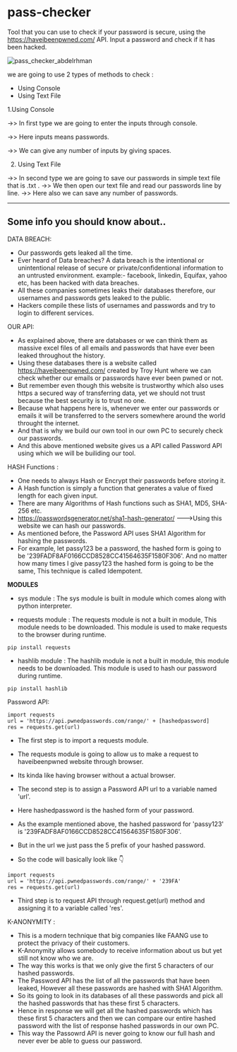 # pass-checker
Tool that you can use to check if your password is secure, using the https://haveibeenpwned.com/ API. Input a password and check if it has been hacked.


![pass_checker_abdelrhman](https://user-images.githubusercontent.com/41340967/112235775-fff8e380-8c47-11eb-82aa-526371f8fb5d.png)



we are going to use 2 types of methods to check :
- Using Console  
- Using Text File


1.Using Console

   ->> In first type we are going to enter the inputs through console.
 
   ->> Here inputs means passwords.
 
   ->> We can give any number of inputs by giving spaces.

2. Using Text File

->> In second type we are going to save our passwords in simple text file that is .txt .
->> We then open our text file and read our passwords line by line.
->> Here also we can save any number of passwords.


---

## Some info you should know about..

DATA BREACH:

- Our passwords gets leaked all the time.
- Ever heard of Data breaches? A data breach is the intentional or unintentional release of secure or private/confidentional information to an untrusted environment. example:- facebook, linkedin, Equifax, yahoo etc, has been hacked with data breaches.
- All these companies sometimes leaks their databases therefore, our usernames and passwords gets leaked to the public.
- Hackers compile these lists of usernames and passwords and try to login to different services.


OUR API:

- As explained above, there are databases or we can think them as massive excel files of all emails and passwords that have ever been leaked throughout the history.
- Using these databases there is a website called https://haveibeenpwned.com/ created by Troy Hunt where we can check whether our emails or passwords have ever been pwned or not.
- But remember even though this website is trustworthy which also uses https a secured way of transferring data, yet we should not trust because the best security is to trust no one.
- Because what happens here is, whenever we enter our passwords or emails it will be transferred to the servers somewhere around the world throught the internet.
- And that is why we build our own tool in our own PC to securely check our passwords.
- And this above mentioned website gives us a API called Password API using which we will be builiding our tool.


HASH Functions :

- One needs to always Hash or Encrypt their passwords before storing it.
- A Hash function is simply a function that generates a value of fixed length for each given input.
- There are many Algorithms of Hash functions such as SHA1, MD5, SHA-256 etc.
- https://passwordsgenerator.net/sha1-hash-generator/ --->Using this website we can hash our passwords.
- As mentioned before, the Password API uses SHA1 Algorithm for hashing the passwords.
- For example, let passy123 be a password, the hashed form is going to be '239FADF8AF0166CCD8528CC41564635F1580F306'. And no matter how many times I give passy123 the hashed form is going to be the same, This technique is called Idempotent.


**MODULES**

- sys module : The sys module is built in module which comes along with python interpreter.

- requests module : The requests module is not a built in module, This module needs to be downloaded. This module is used to make requests to the browser during runtime.

`pip install requests`

- hashlib module : The hashlib module is not a built in module, this module needs to be downloaded. This module is used to hash our password during runtime.

`pip install hashlib`

Password API:

```
import requests
url = 'https://api.pwnedpasswords.com/range/' + [hashedpassword]
res = requests.get(url)
```

- The first step is to import a requests module.

- The requests module is going to allow us to make a request to haveibeenpwned website through browser.

- Its kinda like having browser without a actual browser.

- The second step is to assign a Password API url to a variable named 'url'.

- Here hashedpassword is the hashed form of your password.

- As the example mentioned above, the hashed password for 'passy123' is '239FADF8AF0166CCD8528CC41564635F1580F306'.

- But in the url we just pass the 5 prefix of your hashed password.

- So the code will basically look like 👇

```
import requests
url = 'https://api.pwnedpasswords.com/range/' + '239FA'
res = requests.get(url)
```

- Third step is to request API through request.get(url) method and assigning it to a variable called 'res'.



K-ANONYMITY :

- This is a modern technique that big companies like FAANG use to protect the privacy of their customers.
- K-Anonymity allows somebody to receive information about us but yet still not know who we are.
- The way this works is that we only give the first 5 characters of our hashed passwords.
- The Password API has the list of all the passwords that have been leaked, However all these passwords are hashed with SHA1 Algorithm.
- So its going to look in its databases of all these passwords and pick all the hashed passwords that has these first 5 characters.
- Hence in response we will get all the hashed passwords which has these first 5 characters and then we can compare our entire hashed password with the list of response hashed passwords in our own PC.
- This way the Passowrd API is never going to know our full hash and never ever be able to guess our password.


